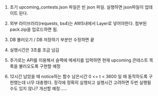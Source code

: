1. 초기 upcoming_contests.json 파일은 빈 json 파일. 실행하면 json파일이 업데이트 된다.

2. 외부 라이브러리(requests, bs4)는 AWS내에서 Layer로 넣어야한다. 첨부된 pack.zip을 업로드하면 됨.

3. DB 불러오기 / DB 저장하기 부분만 수정하면 끝

4. 실행시간은 3초를 조금 넘김

5. 추가로는 API를 이용해서 슬랙에 메세지를 입력하면 현재 upcoming 콘테스트 목록을 불러오도록 구현할 예정



6. 12시간 남았을 때 notice하는 함수 남은시간 0 <= t < 3600 일 때 동작하도록 구현했는데 너무 대충했다.
정각에 정확히 실행되고 실행시간 고려하면 두번 실행될 수도 있지 않나?
개선할 예정......
